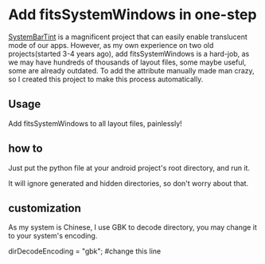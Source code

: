 Add fitsSystemWindows in one-step
=================================

[SystemBarTint](https://github.com/jgilfelt/SystemBarTint) is a magnificent project that can easily enable translucent mode of our apps. However, as my own experience on two old projects(started 3-4 years ago), add fitsSystemWindows is a hard-job, as we may have hundreds of thousands of layout files, some maybe useful, some are already outdated. To add the attribute manually made man crazy, so I created this project to make this process automatically.

Usage
-----

Add fitsSystemWindows to all layout files, painlessly!

how to
-----

Just put the python file at your android project's root directory, and run it.

It will ignore generated and hidden directories, so don't worry about that.

customization
-----
As my system is Chinese, I use GBK to decode directory, you may change it to your system's encoding.

dirDecodeEncoding = "gbk";  #change this line